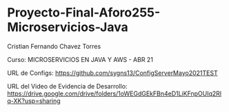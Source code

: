 # Proyecto-Final-Aforo255-Microservicios-Java
Cristian Fernando Chavez Torres

Curso: MICROSERVICIOS EN JAVA Y AWS - ABR 21

URL de Configs: 
https://github.com/sygns13/ConfigServerMayo2021TEST

URL del Video de Evidencia de Desarrollo: 
https://drive.google.com/drive/folders/1oWEGdGEkFBn4eD1LiKFnpOUIq2Rlq-XK?usp=sharing
